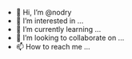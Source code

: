 - 👋 Hi, I’m @nodry
- 👀 I’m interested in ...
- 🌱 I’m currently learning ...
- 💞️ I’m looking to collaborate on ...
- 📫 How to reach me ...

<!---
nodry/nodry is a ✨ special ✨ repository because its `README.md` (this file) appears on your GitHub profile.
You can click the Preview link to take a look at your changes.
--->
